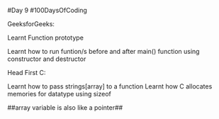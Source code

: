 #Day 9
#100DaysOfCoding

GeeksforGeeks:

Learnt Function prototype

Learnt how to run funtion/s before and after main() function using constructor and destructor

Head First C:

Learnt how to pass strings[array] to a function
Learnt how C allocates memories for datatype using sizeof

##array variable is also like a pointer##

